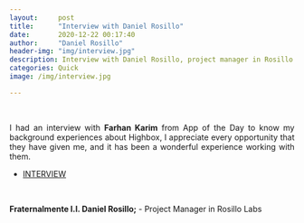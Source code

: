 ```yaml
---
layout:     post
title:      "Interview with Daniel Rosillo"
date:       2020-12-22 00:17:40
author:     "Daniel Rosillo"
header-img: "img/interview.jpg"
description: Interview with Daniel Rosillo, project manager in Rosillo Labs.
categories: Quick
image: /img/interview.jpg

---
```

<div style="text-align: justify;">
<br>
<p>I had an interview with <strong>Farhan Karim</strong> from App of the Day to know my background experiences about Highbox, I appreciate every opportunity that they have given me, and it has been a wonderful experience working with them. 

<ul><li><a href="https://appoftheday.downloadastro.com/app/highbox-password-manager-passphrases-hash-qr/" target="_blank">INTERVIEW</a></li></ul>

<br>



<p><strong>Fraternalmente I.I. Daniel Rosillo;</strong>
- Project Manager in Rosillo Labs</p>